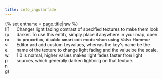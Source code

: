 ```yaml
---
title: info_angularfade
---
```

<div>{% set entname = page.title|raw %}</div>
<div class="container previewimg">
<div class="columns">
<div class="imagepadding column col-auto" markdown="1">![](preview.png)</div>
<div class="column entityentry" markdown="1">Changes light fading contrast of specified textures to make them look darker. To use this entity, simply place it anywhere in your map, open its properties, disable smart edit mode when using Valve Hammer Editor and add custom keyvalues, whereas the key's name be the name of the texture to change light fading and the value be the scale. 1.0 is normal, higher values makes light fades faster from light sources, which generally darken lightning on that texture.</div>
</div>
</div>
